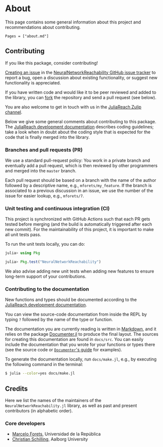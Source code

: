 # About

This page contains some general information about this project and
recommendations about contributing.

```@contents
Pages = ["about.md"]
```

## Contributing

If you like this package, consider contributing!

[Creating an issue](https://docs.github.com/en/issues/tracking-your-work-with-issues/creating-an-issue) in
the
[NeuralNetworkReachability GitHub issue tracker](https://github.com/JuliaReach/NeuralNetworkReachability.jl/issues)
to report a bug, open a discussion about existing functionality, or suggest new
functionality is appreciated.

If you have written code and would like it to be peer reviewed and added to the
library, you can [fork](https://docs.github.com/en/get-started/quickstart/fork-a-repo) the
repository and send a pull request (see below).

You are also welcome to get in touch with us in the
[JuliaReach Zulip channel](https://julialang.zulipchat.com/#narrow/stream/278609-juliareach).

Below we give some general comments about contributing to this package.
The
[JuliaReach development documentation](https://juliareach.github.io/JuliaReachDevDocs/latest/)
describes coding guidelines; take a look when in doubt about the coding style
that is expected for the code that is finally merged into the library.

### Branches and pull requests (PR)

We use a standard pull-request policy:
You work in a private branch and eventually add a pull request, which is then
reviewed by other programmers and merged into the `master` branch.

Each pull request should be based on a branch with the name of the author
followed by a descriptive name, e.g., `mforets/my_feature`.
If the branch is associated to a previous discussion in an issue, we use the
number of the issue for easier lookup, e.g., `mforets/7`.

### Unit testing and continuous integration (CI)

This project is synchronized with GitHub Actions such that each PR gets tested
before merging (and the build is automatically triggered after each new commit).
For the maintainability of this project, it is important to make all unit tests
pass.

To run the unit tests locally, you can do:

```julia
julia> using Pkg

julia> Pkg.test("NeuralNetworkReachability")
```

We also advise adding new unit tests when adding new features to ensure
long-term support of your contributions.

### Contributing to the documentation

New functions and types should be documented according to the
[JuliaReach development documentation](https://juliareach.github.io/JuliaReachDevDocs/latest/guidelines/#Writing-docstrings-1).

You can view the source-code documentation from inside the REPL by typing `?`
followed by the name of the type or function.

The documentation you are currently reading is written in
[Markdown](https://en.wikipedia.org/wiki/Markdown), and it relies on the package
[Documenter.jl](https://juliadocs.github.io/Documenter.jl/stable/) to produce
the final layout.
The sources for creating this documentation are found in `docs/src`.
You can easily include the documentation that you wrote for your functions or
types there (see the source code or
[`Documenter`'s guide](https://juliadocs.github.io/Documenter.jl/stable/man/guide/)
for examples).

To generate the documentation locally, run `docs/make.jl`, e.g., by executing
the following command in the terminal:

```bash
$ julia --color=yes docs/make.jl
```

## Credits

Here we list the names of the maintainers of the `NeuralNetworkReachability.jl`
library, as well as past and present contributors (in alphabetic order).

### Core developers

- [Marcelo Forets](http://github.com/mforets), Universidad de la República
- [Christian Schilling](https://www.christianschilling.net/), Aalborg University
